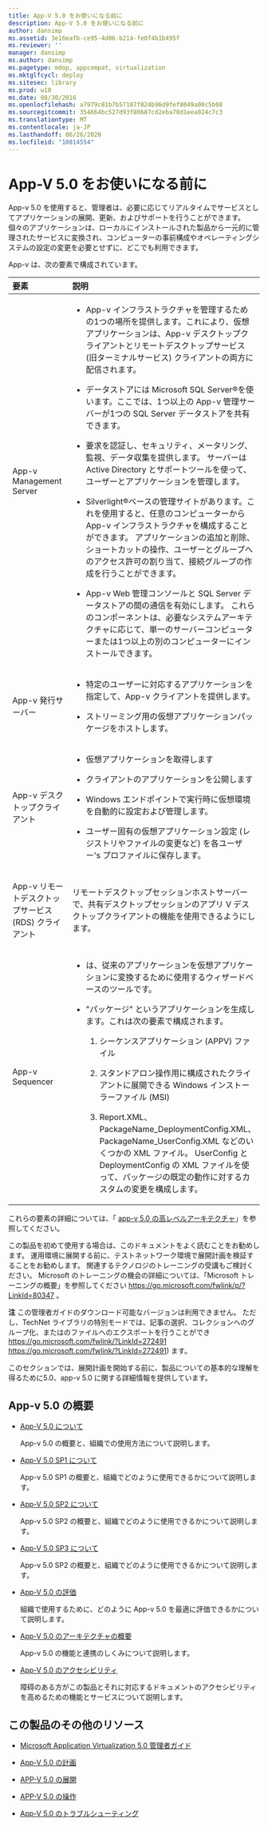 ```yaml
---
title: App-V 5.0 をお使いになる前に
description: App-V 5.0 をお使いになる前に
author: dansimp
ms.assetid: 3e16eafb-ce95-4d06-b214-fe0f4b1b495f
ms.reviewer: ''
manager: dansimp
ms.author: dansimp
ms.pagetype: mdop, appcompat, virtualization
ms.mktglfcycl: deploy
ms.sitesec: library
ms.prod: w10
ms.date: 08/30/2016
ms.openlocfilehash: a7979c81b7b57107f824b96d9fef8049a00c5b08
ms.sourcegitcommit: 354664bc527d93f80687cd2eba70d1eea024c7c3
ms.translationtype: MT
ms.contentlocale: ja-JP
ms.lasthandoff: 06/26/2020
ms.locfileid: "10814554"
---
```

# App-V 5.0 をお使いになる前に


App-v 5.0 を使用すると、管理者は、必要に応じてリアルタイムでサービスとしてアプリケーションの展開、更新、およびサポートを行うことができます。 個々のアプリケーションは、ローカルにインストールされた製品から一元的に管理されたサービスに変換され、コンピューターの事前構成やオペレーティングシステムの設定の変更を必要とせずに、どこでも利用できます。

App-v は、次の要素で構成されています。

<table>
<colgroup>
<col width="50%" />
<col width="50%" />
</colgroup>
<thead>
<tr class="header">
<th align="left">要素</th>
<th align="left">説明</th>
</tr>
</thead>
<tbody>
<tr class="odd">
<td align="left"><p>App-v Management Server</p></td>
<td align="left"><ul>
<li><p>App-v インフラストラクチャを管理するための1つの場所を提供します。これにより、仮想アプリケーションは、App-v デスクトップクライアントとリモートデスクトップサービス (旧ターミナルサービス) クライアントの両方に配信されます。</p></li>
<li><p>データストアには Microsoft SQL Server®を使います。ここでは、1つ以上の App-v 管理サーバーが1つの SQL Server データストアを共有できます。</p></li>
<li><p>要求を認証し、セキュリティ、メータリング、監視、データ収集を提供します。 サーバーは Active Directory とサポートツールを使って、ユーザーとアプリケーションを管理します。</p></li>
<li><p>Silverlight®ベースの管理サイトがあります。これを使用すると、任意のコンピューターから App-v インフラストラクチャを構成することができます。 アプリケーションの追加と削除、ショートカットの操作、ユーザーとグループへのアクセス許可の割り当て、接続グループの作成を行うことができます。</p></li>
<li><p>App-v Web 管理コンソールと SQL Server データストアの間の通信を有効にします。 これらのコンポーネントは、必要なシステムアーキテクチャに応じて、単一のサーバーコンピューターまたは1つ以上の別のコンピューターにインストールできます。</p></li>
</ul></td>
</tr>
<tr class="even">
<td align="left"><p>App-v 発行サーバー</p></td>
<td align="left"><ul>
<li><p>特定のユーザーに対応するアプリケーションを指定して、App-v クライアントを提供します。</p></li>
<li><p>ストリーミング用の仮想アプリケーションパッケージをホストします。</p></li>
</ul></td>
</tr>
<tr class="odd">
<td align="left"><p>App-v デスクトップクライアント</p></td>
<td align="left"><ul>
<li><p>仮想アプリケーションを取得します</p></li>
<li><p>クライアントのアプリケーションを公開します</p></li>
<li><p>Windows エンドポイントで実行時に仮想環境を自動的に設定および管理します。</p></li>
<li><p>ユーザー固有の仮想アプリケーション設定 (レジストリやファイルの変更など) を各ユーザー&#39;s プロファイルに保存します。</p></li>
</ul></td>
</tr>
<tr class="even">
<td align="left"><p>App-v リモートデスクトップサービス (RDS) クライアント</p></td>
<td align="left"><p>リモートデスクトップセッションホストサーバーで、共有デスクトップセッションのアプリ V デスクトップクライアントの機能を使用できるようにします。</p></td>
</tr>
<tr class="odd">
<td align="left"><p>App-v Sequencer</p></td>
<td align="left"><ul>
<li><p>は、従来のアプリケーションを仮想アプリケーションに変換するために使用するウィザードベースのツールです。</p></li>
<li><p>"パッケージ" というアプリケーションを生成します。これは次の要素で構成されます。</p>
<ol>
<li><p>シーケンスアプリケーション (APPV) ファイル</p></li>
<li><p>スタンドアロン操作用に構成されたクライアントに展開できる Windows インストーラーファイル (MSI)</p></li>
<li><p>Report.XML、PackageName_DeploymentConfig.XML、PackageName_UserConfig.XML などのいくつかの XML ファイル。 UserConfig と DeploymentConfig の XML ファイルを使って、パッケージの既定の動作に対するカスタムの変更を構成します。</p></li>
</ol></li>
</ul></td>
</tr>
</tbody>
</table>

 

これらの要素の詳細については、「 [app-v 5.0 の高レベルアーキテクチャ](high-level-architecture-for-app-v-50.md)」を参照してください。

この製品を初めて使用する場合は、このドキュメントをよく読むことをお勧めします。 運用環境に展開する前に、テストネットワーク環境で展開計画を検証することをお勧めします。 関連するテクノロジのトレーニングの受講もご検討ください。 Microsoft のトレーニングの機会の詳細については、「Microsoft トレーニングの概要」を参照してください <https://go.microsoft.com/fwlink/p/?LinkId=80347> 。

**注** この管理者ガイドのダウンロード可能なバージョンは利用できません。 ただし、TechNet ライブラリの特別モードでは、記事の選択、コレクションへのグループ化、またはのファイルへのエクスポートを行うことができ <https://go.microsoft.com/fwlink/?LinkId=272491> https://go.microsoft.com/fwlink/?LinkId=272491) ます。

 

このセクションでは、展開計画を開始する前に、製品についての基本的な理解を得るために5.0、app-v 5.0 に関する詳細情報を提供しています。

## App-v 5.0 の概要


-   [App-V 5.0 について](about-app-v-50.md)

    App-v 5.0 の概要と、組織での使用方法について説明します。

-   [App-V 5.0 SP1 について](about-app-v-50-sp1.md)

    App-v 5.0 SP1 の概要と、組織でどのように使用できるかについて説明します。

-   [App-V 5.0 SP2 について](about-app-v-50-sp2.md)

    App-v 5.0 SP2 の概要と、組織でどのように使用できるかについて説明します。

-   [App-V 5.0 SP3 について](about-app-v-50-sp3.md)

    App-v 5.0 SP2 の概要と、組織でどのように使用できるかについて説明します。

-   [App-V 5.0 の評価](evaluating-app-v-50.md)

    組織で使用するために、どのように App-v 5.0 を最適に評価できるかについて説明します。

-   [App-V 5.0 のアーキテクチャの概要](high-level-architecture-for-app-v-50.md)

    App-v 5.0 の機能と連携のしくみについて説明します。

-   [App-V 5.0 のアクセシビリティ](accessibility-for-app-v-50.md)

    障碍のある方がこの製品とそれに対応するドキュメントのアクセシビリティを高めるための機能とサービスについて説明します。

## <a href="" id="other-resources-for-this-product-"></a>この製品のその他のリソース


-   [Microsoft Application Virtualization 5.0 管理者ガイド](microsoft-application-virtualization-50-administrators-guide.md)

-   [App-V 5.0 の計画](planning-for-app-v-50-rc.md)

-   [APP-V 5.0 の展開](deploying-app-v-50.md)

-   [APP-V 5.0 の操作](operations-for-app-v-50.md)

-   [App-V 5.0 のトラブルシューティング](troubleshooting-app-v-50.md)






 

 





